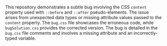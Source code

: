 This repository demonstrates a subtle bug involving the CSS `content` property used with `::before` and `::after` pseudo-elements.  The issue arises from unexpected data types or missing attribute values passed to the `content` property. The `bug.css` file showcases the erroneous code, while `bugSolution.css` provides the corrected version. The bug is detailed in the `bug.css` file comments and involves a missing attribute and an incorrectly-typed variable.